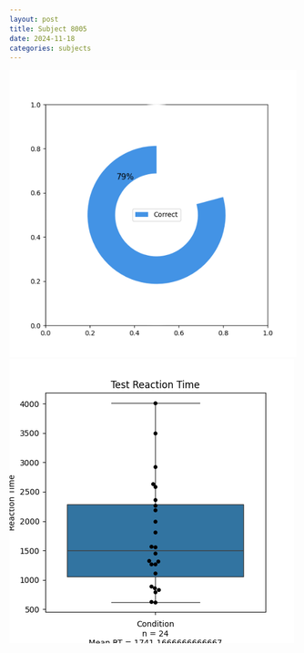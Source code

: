```yaml
---
layout: post
title: Subject 8005
date: 2024-11-18
categories: subjects
---
```


![](data/8005/run-3/8005_FN_acc_test.png)
![](data/8005/run-3/8005_FN_rt.png)
